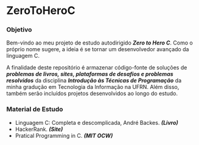 # ZeroToHeroC

### Objetivo

Bem-vindo ao meu projeto de estudo autodirigido ***Zero to Hero C***. Como o próprio nome sugere, a ideia é se tornar um desenvolvedor avançado da linguagem C.

A finalidade deste repositório é armazenar código-fonte de soluções de ***problemas de livros, sites, plataformas de desafios e problemas resolvidos*** da disciplina ***Introdução às Técnicas de Programação*** da minha gradução em Tecnologia da Informação na UFRN. Além disso, também serão incluídos projetos desenvolvidos ao longo do estudo.


### Material de Estudo

* Linguagem C: Completa e descomplicada, André Backes. ***(Livro)***
* HackerRank. ***(Site)***
* Pratical Programming in C. ***(MIT OCW)***



